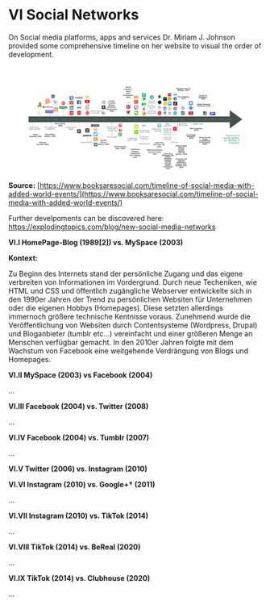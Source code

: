 # VI Social Networks

On Social media platforms, apps and services Dr. Miriam J. Johnson provided some comprehensive timeline on her website to visual the order of development.

<figure><img src="../../.gitbook/assets/0.jpeg" alt=""><figcaption></figcaption></figure>

**Source:** [https://www.booksaresocial.com/timeline-of-social-media-with-added-world-events/](https://www.booksaresocial.com/timeline-of-social-media-with-added-world-events/)

Further develpoments can be discovered here: https://explodingtopics.com/blog/new-social-media-networks

**VI.I HomePage-Blog (1989\[2]) vs. MySpace (2003)**

**Kontext:**

Zu Beginn des Internets stand der persönliche Zugang und das eigene verbreiten von Informationen im Vordergrund. Durch neue Techeniken, wie HTML und CSS und öffentlich zugängliche Webserver entwickelte sich in den 1990er Jahren der Trend zu persönlichen Websiten für Unternehmen oder die eigenen Hobbys (Homepages). Diese setzten allerdings immernoch größere technische Kentnisse voraus. Zunehmend wurde die Veröffentlichung von Websiten durch Contentsysteme (Wordpress, Drupal) und Bloganbieter (tumblr etc…) vereinfacht und einer größeren Menge an Menschen verfügbar gemacht. In den 2010er Jahren folgte mit dem Wachstum von Facebook eine weitgehende Verdrängung von Blogs und Homepages.

**VI.II MySpace (2003) vs Facebook (2004)**

...

**VI.III Facebook (2004) vs. Twitter (2008)**

...

**VI.IV Facebook (2004) vs. Tumblr (2007)**

...

**VI.V Twitter (2006) vs. Instagram (2010)**

**VI.VI Instagram (2010) vs. Google+† (2011)**

...

**VI.VII Instagram (2010) vs. TikTok (2014)**

...

**VI.VIII TikTok (2014) vs. BeReal (2020)**

...

**VI.IX TikTok (2014) vs. Clubhouse (2020)**

...
